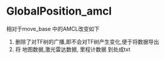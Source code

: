 # GlobalPosition_amcl

相对于move_base 中的AMCL改变如下
1. 删除了对TF树的广播,即不会对TF树产生变化,便于将数据导出
2. 将 地图数据,激光雷达数据, 里程计数据 到处成txt

